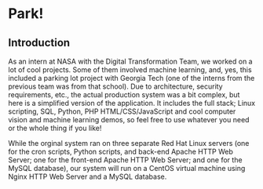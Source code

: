 # Park!
<h2>Introduction</h2>
<p>As an intern at NASA with the Digital Transformation Team, we worked on a lot of cool projects. Some of them involved machine learning, and, yes, this included a parking lot project with Georgia Tech (one of the interns from the previous team was from that school). Due to architecture, security requirements, etc., the actual production system was a bit complex, but here is a simplified version of the application. It includes the full stack; Linux scripting, SQL, Python, PHP HTML/CSS/JavaScript and cool computer vision and machine learning demos, so feel free to use whatever you need or the whole thing if you like!</p>
<p>While the orginal system ran on three separate Red Hat Linux servers (one for the cron scripts, Python scripts, and back-end Apache HTTP Web Server; one for the front-end Apache HTTP Web Server; and one for the MySQL database), our system will run on a CentOS virtual machine using Nginx HTTP Web Server and a MySQL database.</p>